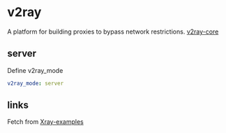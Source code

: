 # v2ray

A platform for building proxies to bypass network restrictions.
[v2ray-core](https://github.com/v2fly/v2ray-core)

## server

Define v2ray_mode

```yaml
v2ray_mode: server
```

## links

Fetch from [Xray-examples](https://github.com/XTLS/Xray-examples/tree/main/VLESS-WSS-Nginx)
